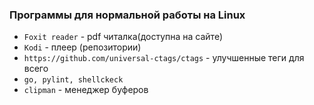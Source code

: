 ### Программы для нормальной работы на Linux
* `Foxit reader` - pdf читалка(доступна на сайте)
* `Kodi` -  плеер (репозитории)
* `https://github.com/universal-ctags/ctags` - улучшенные теги для всего
* `go, pylint, shellckeck`
* `clipman` - менеджер буферов

